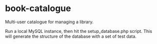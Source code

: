 # book-catalogue
Multi-user catalogue for managing a library.

Run a local MySQL instance, then hit the setup_database.php script.
This will generate the structure of the database with a set of test data.

